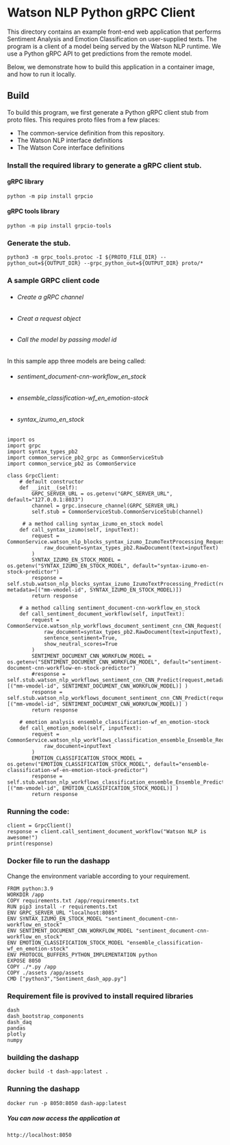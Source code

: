 # Watson NLP Python gRPC Client
This directory contains an example front-end web application that performs Sentiment Analysis and Emotion Classification on user-supplied texts.  The program is a client of a model being served by the Watson NLP runtime.  We use a Python gRPC API to get predictions from the remote model.

Below, we demonstrate how to build this application in a container image, and how to run it locally. 

## Build

To build this program, we first generate a Python gRPC client stub from proto files. This requires proto files from a few places:
- The common-service definition from this repository.
- The Watson NLP interface definitions
- The Watson Core interface definitions

### Install the required library to generate a gRPC client stub.
#### gRPC library
```
python -m pip install grpcio
```
#### gRPC tools library
```
python -m pip install grpcio-tools
```
### Generate the stub.
```
python3 -m grpc_tools.protoc -I ${PROTO_FILE_DIR} --python_out=${OUTPUT_DIR} --grpc_python_out=${OUTPUT_DIR} proto/*
```
### A sample GRPC client code
- ######  Create a gRPC channel
- ######  Creat a request object
- ######  Call the model by passing model id

In this sample app three models are being called:
- ###### sentiment_document-cnn-workflow_en_stock
- ###### ensemble_classification-wf_en_emotion-stock
- ###### syntax_izumo_en_stock
```
import os
import grpc
import syntax_types_pb2
import common_service_pb2_grpc as CommonServiceStub
import common_service_pb2 as CommonService

class GrpcClient:
    # default constructor
    def __init__(self):
        GRPC_SERVER_URL = os.getenv("GRPC_SERVER_URL", default="127.0.0.1:8033")
        channel = grpc.insecure_channel(GRPC_SERVER_URL)
        self.stub = CommonServiceStub.CommonServiceStub(channel)

     # a method calling syntax_izumo_en_stock model
    def call_syntax_izumo(self, inputText):
        request = CommonService.watson_nlp_blocks_syntax_izumo_IzumoTextProcessing_Request(
            raw_document=syntax_types_pb2.RawDocument(text=inputText)
        )   
        SYNTAX_IZUMO_EN_STOCK_MODEL = os.getenv("SYNTAX_IZUMO_EN_STOCK_MODEL", default="syntax-izumo-en-stock-predictor")
        response = self.stub.watson_nlp_blocks_syntax_izumo_IzumoTextProcessing_Predict(request, metadata=[("mm-vmodel-id", SYNTAX_IZUMO_EN_STOCK_MODEL)])
        return response

    # a method calling sentiment_document-cnn-workflow_en_stock
    def call_sentiment_document_workflow(self, inputText):
        request = CommonService.watson_nlp_workflows_document_sentiment_cnn_CNN_Request(
            raw_document=syntax_types_pb2.RawDocument(text=inputText),
            sentence_sentiment=True,
            show_neutral_scores=True
        )
        SENTIMENT_DOCUMENT_CNN_WORKFLOW_MODEL = os.getenv("SENTIMENT_DOCUMENT_CNN_WORKFLOW_MODEL", default="sentiment-document-cnn-workflow-en-stock-predictor")
        #response = self.stub.watson_nlp_workflows_sentiment_cnn_CNN_Predict(request,metadata=[("mm-vmodel-id", SENTIMENT_DOCUMENT_CNN_WORKFLOW_MODEL)] )
        response = self.stub.watson_nlp_workflows_document_sentiment_cnn_CNN_Predict(request,metadata=[("mm-vmodel-id", SENTIMENT_DOCUMENT_CNN_WORKFLOW_MODEL)] )
        return response

    # emotion analysis ensemble_classification-wf_en_emotion-stock
    def call_emotion_model(self, inputText):
        request = CommonService.watson_nlp_workflows_classification_ensemble_Ensemble_Request(
            raw_document=inputText
        )
        EMOTION_CLASSIFICATION_STOCK_MODEL = os.getenv("EMOTION_CLASSIFICATION_STOCK_MODEL", default="ensemble-classification-wf-en-emotion-stock-predictor")
        response = self.stub.watson_nlp_workflows_classification_ensemble_Ensemble_Predict(request,metadata=[("mm-vmodel-id", EMOTION_CLASSIFICATION_STOCK_MODEL)] )
        return response
```
### Running the code:
```
client = GrpcClient()
response = client.call_sentiment_document_workflow("Watson NLP is awesome!")
print(response)
```
### Docker file to run the dashapp
Change the environment variable according to your requirement.
```
FROM python:3.9
WORKDIR /app
COPY requirements.txt /app/requirements.txt
RUN pip3 install -r requirements.txt
ENV GRPC_SERVER_URL "localhost:8085"
ENV SYNTAX_IZUMO_EN_STOCK_MODEL "sentiment_document-cnn-workflow_en_stock"
ENV SENTIMENT_DOCUMENT_CNN_WORKFLOW_MODEL "sentiment_document-cnn-workflow_en_stock"
ENV EMOTION_CLASSIFICATION_STOCK_MODEL "ensemble_classification-wf_en_emotion-stock"
ENV PROTOCOL_BUFFERS_PYTHON_IMPLEMENTATION python
EXPOSE 8050
COPY ./*.py /app
COPY ./assets /app/assets
CMD ["python3","Sentiment_dash_app.py"]
```
### Requirement file is provived to install required libraries
```
dash
dash_bootstrap_components
dash_daq
pandas
plotly
numpy
```
### building the dashapp
```
docker build -t dash-app:latest .
```
### Running the dashapp
```
docker run -p 8050:8050 dash-app:latest
```
##### You can now access the application at

```
http://localhost:8050
```
